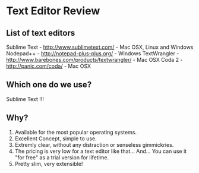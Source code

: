 Text Editor Review
===================

List of text editors
--------------------
Sublime Text - http://www.sublimetext.com/ - Mac OSX, Linux and Windows
Nodepad++ - http://notepad-plus-plus.org/ - Windows
TextWrangler - http://www.barebones.com/products/textwrangler/ - Mac OSX
Coda 2 - http://panic.com/coda/ - Mac OSX

Which one do we use?
--------------------
Sublime Text !!!

Why?
----
1) Available for the most popular operating systems.
2) Excellent Concept, simple to use.
3) Extremly clear, without any distraction or senseless gimmickries.
4) The pricing is very low for a text editor like that... And...
   You can use it "for free" as a trial version for lifetime.
5) Pretty slim, very extensible!